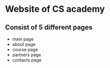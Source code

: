 # Website of CS academy

## Consist of 5 different pages

* main page
* about page
* course page
* partners page
* contacts page